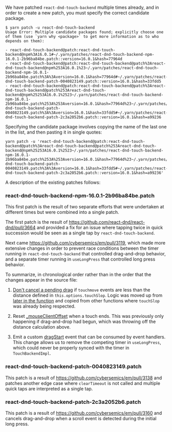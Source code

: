 We have patched `react-dnd-touch-backend` multiple times already, and in order to create a new patch, you must specify the correct candidate package.

```
$ yarn patch -u react-dnd-touch-backend
Usage Error: Multiple candidate packages found; explicitly choose one of them (use `yarn why <package>` to get more information as to who depends on them):

- react-dnd-touch-backend@patch:react-dnd-touch-backend@npm%3A16.0.1#~/.yarn/patches/react-dnd-touch-backend-npm-16.0.1-2b96ba84be.patch::version=16.0.1&hash=77964d
- react-dnd-touch-backend@patch:react-dnd-touch-backend@patch%3Areact-dnd-touch-backend@npm%253A16.0.1%23~/.yarn/patches/react-dnd-touch-backend-npm-16.0.1-2b96ba84be.patch%3A%3Aversion=16.0.1&hash=77964d#~/.yarn/patches/react-dnd-touch-backend-patch-0040823149.patch::version=16.0.1&hash=33fdd5
- react-dnd-touch-backend@patch:react-dnd-touch-backend@patch%3Areact-dnd-touch-backend@patch%253Areact-dnd-touch-backend@npm%25253A16.0.1%2523~/.yarn/patches/react-dnd-touch-backend-npm-16.0.1-2b96ba84be.patch%253A%253Aversion=16.0.1&hash=77964d%23~/.yarn/patches/react-dnd-touch-backend-patch-0040823149.patch%3A%3Aversion=16.0.1&hash=33fdd5#~/.yarn/patches/react-dnd-touch-backend-patch-2c3a2052b6.patch::version=16.0.1&hash=a99236
```

Specifying the candidate package involves copying the name of the last one in the list, and then pasting it in single quotes:

```
yarn patch -u 'react-dnd-touch-backend@patch:react-dnd-touch-backend@patch%3Areact-dnd-touch-backend@patch%253Areact-dnd-touch-backend@npm%25253A16.0.1%2523~/.yarn/patches/react-dnd-touch-backend-npm-16.0.1-2b96ba84be.patch%253A%253Aversion=16.0.1&hash=77964d%23~/.yarn/patches/react-dnd-touch-backend-patch-0040823149.patch%3A%3Aversion=16.0.1&hash=33fdd5#~/.yarn/patches/react-dnd-touch-backend-patch-2c3a2052b6.patch::version=16.0.1&hash=a99236'
```

A description of the existing patches follows:

### react-dnd-touch-backend-npm-16.0.1-2b96ba84be.patch

This first patch is the result of two separate efforts that were undertaken at different times but were combined into a single patch.

The first patch is the result of https://github.com/react-dnd/react-dnd/pull/3664 and provided a fix for an issue where tapping twice in quick succession would be seen as a single tap by `react-dnd-touch-backend`.

Next came https://github.com/cybersemics/em/pull/3119, which made more extensive changes in order to prevent race conditions between the timer running in `react-dnd-touch-backend` that controlled drag-and-drop behavior, and a separate timer running in `useLongPress` that controlled long press behavior.

To summarize, in chronological order rather than in the order that the changes appear in the source file:

1. [Don't cancel a pending drag](https://github.com/cybersemics/em/blob/799c7fab0ec28c1270ce95366e869f7d48fac890/.yarn/patches/react-dnd-touch-backend-npm-16.0.1-2b96ba84be.patch#L82) if `touchmove` events are less than the distance defined in `this.options.touchSlop`. Logic was moved up from [later in the function](https://github.com/cybersemics/em/blob/799c7fab0ec28c1270ce95366e869f7d48fac890/.yarn/patches/react-dnd-touch-backend-npm-16.0.1-2b96ba84be.patch#L106) and copied from other functions where `touchSlop` was already being respected.

2. Reset [\_mouseClientOffset](https://github.com/cybersemics/em/blob/799c7fab0ec28c1270ce95366e869f7d48fac890/.yarn/patches/react-dnd-touch-backend-npm-16.0.1-2b96ba84be.patch#L119) when a touch ends. This was previously only happening if drag-and-drop had begun, which was throwing off the distance calculation above.

3. Emit a custom [dragStart](https://github.com/cybersemics/em/blob/799c7fab0ec28c1270ce95366e869f7d48fac890/.yarn/patches/react-dnd-touch-backend-npm-16.0.1-2b96ba84be.patch#L73) event that can be consumed by event handlers. This change allows us to remove the competing timer in `useLongPress`, which could never be properly synced with the timer in `TouchBackendImpl`.

### react-dnd-touch-backend-patch-0040823149.patch

This patch is a result of https://github.com/cybersemics/em/pull/3138 and patches another edge case where `clearTimeout` is not called and multiple quick taps are interpreted as a single tap.

### react-dnd-touch-backend-patch-2c3a2052b6.patch

This patch is a result of https://github.com/cybersemics/em/pull/3160 and cancels drag-and-drop when a scroll event is detected during the initial long press.
